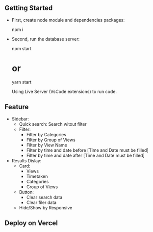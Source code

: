 ## Getting Started
- First, create node module and dependencies packages:

    npm i

- Second, run the database server:

    npm start
    # or
    yarn start

    Using Live Server (VsCode extensions) to run code.

## Feature

- Sidebar: 
    + Quick search: Search witout filter
    + Filter: 
        - Filter by Categories
        - Filter by Group of Views
        - Filter by View Name
        - Filter by time and date before [Time and Date must be filled]
        - Filter by time and date after [Time and Date must be filled]
- Results Dislay:
    + Card: 
        - Views
        - Timetaken
        - Categories
        - Group of Views
    + Button:
        - Clear search data
        - Clear filer data
    + Hide/Show by Responsive

## Deploy on Vercel
